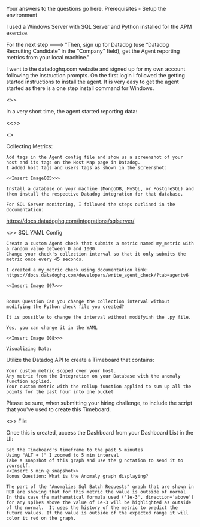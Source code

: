 Your answers to the questions go here.
Prerequisites - Setup the environment

I used a Windows Server with SQL Server and Python installed for the APM exercise. 

For the next step --->
"Then, sign up for Datadog (use “Datadog Recruiting Candidate” in the “Company” field), get the Agent reporting metrics from your local machine."

I went to the datadoghq.com website and signed up for my own account following the instruction prompts. On the first login I followed the getting started instructions to install the agent. It is very easy to get the agent started as there is a one step install command for Windows.

<<Insert Image001>>>

In a very short time, the agent started reporting data:

<<<Insert Image002>>>

<<Insert Image004>>


Collecting Metrics:

    Add tags in the Agent config file and show us a screenshot of your host and its tags on the Host Map page in Datadog.
    I added host tags and users tags as shown in the screenshot:
    
    <<Insert Image005>>>
    
    Install a database on your machine (MongoDB, MySQL, or PostgreSQL) and then install the respective Datadog integration for that database.
    
    For SQL Server monitoring, I followed the steps outlined in the documentation:
https://docs.datadoghq.com/integrations/sqlserver/

<<Insert Image003>>> SQL YAML Config

    Create a custom Agent check that submits a metric named my_metric with a random value between 0 and 1000.
    Change your check's collection interval so that it only submits the metric once every 45 seconds.
    
    I created a my_metric check using documentation link:
    https://docs.datadoghq.com/developers/write_agent_check/?tab=agentv6
    
    <<Insert Image 007>>>
    
    
    Bonus Question Can you change the collection interval without modifying the Python check file you created?
    
    It is possible to change the interval without modifyinh the .py file. 
    
    Yes, you can change it in the YAML
    
    <<Insert Image 008>>>
    
    Visualizing Data:

Utilize the Datadog API to create a Timeboard that contains:

    Your custom metric scoped over your host.
    Any metric from the Integration on your Database with the anomaly function applied.
    Your custom metric with the rollup function applied to sum up all the points for the past hour into one bucket

Please be sure, when submitting your hiring challenge, to include the script that you've used to create this Timeboard.

<<Insert API Timeboard.py>>> File

Once this is created, access the Dashboard from your Dashboard List in the UI:

    Set the Timeboard's timeframe to the past 5 minutes
    Using "ALT + ]" I zoomed to 5 min interval
    Take a snapshot of this graph and use the @ notation to send it to yourself.
    <<Insert 5 min @ snapshot>>
    Bonus Question: What is the Anomaly graph displaying?
    
    The part of the "Anomalies Sql Batch Requests" graph that are shown in RED are showing that for this metric the value is outside of normal. In this case the mathematical formula used ('1e-3', direction='above') for any spikes above the value of 1e-3 will be highlighted as outside of the normal.  It uses the history of the metric to predict the future values. If the value is outside of the expected range it will color it red on the graph.

